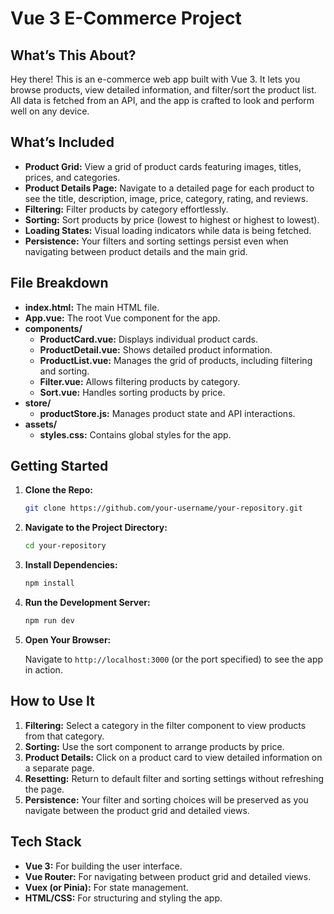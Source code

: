 # Vue 3 E-Commerce Project

## What’s This About?

Hey there! This is an e-commerce web app built with Vue 3. It lets you browse products, view detailed information, and filter/sort the product list. All data is fetched from an API, and the app is crafted to look and perform well on any device.

## What’s Included

- **Product Grid:** View a grid of product cards featuring images, titles, prices, and categories.
- **Product Details Page:** Navigate to a detailed page for each product to see the title, description, image, price, category, rating, and reviews.
- **Filtering:** Filter products by category effortlessly.
- **Sorting:** Sort products by price (lowest to highest or highest to lowest).
- **Loading States:** Visual loading indicators while data is being fetched.
- **Persistence:** Your filters and sorting settings persist even when navigating between product details and the main grid.

## File Breakdown

- **index.html:** The main HTML file.
- **App.vue:** The root Vue component for the app.
- **components/**
  - **ProductCard.vue:** Displays individual product cards.
  - **ProductDetail.vue:** Shows detailed product information.
  - **ProductList.vue:** Manages the grid of products, including filtering and sorting.
  - **Filter.vue:** Allows filtering products by category.
  - **Sort.vue:** Handles sorting products by price.
- **store/**
  - **productStore.js:** Manages product state and API interactions.
- **assets/**
  - **styles.css:** Contains global styles for the app.

## Getting Started

1. **Clone the Repo:**

   ```bash
   git clone https://github.com/your-username/your-repository.git
   ```

2. **Navigate to the Project Directory:**

   ```bash
   cd your-repository
   ```

3. **Install Dependencies:**

   ```bash
   npm install
   ```

4. **Run the Development Server:**

   ```bash
   npm run dev
   ```

5. **Open Your Browser:**

   Navigate to `http://localhost:3000` (or the port specified) to see the app in action.

## How to Use It

1. **Filtering:** Select a category in the filter component to view products from that category.
2. **Sorting:** Use the sort component to arrange products by price.
3. **Product Details:** Click on a product card to view detailed information on a separate page.
4. **Resetting:** Return to default filter and sorting settings without refreshing the page.
5. **Persistence:** Your filter and sorting choices will be preserved as you navigate between the product grid and detailed views.

## Tech Stack

- **Vue 3:** For building the user interface.
- **Vue Router:** For navigating between product grid and detailed views.
- **Vuex (or Pinia):** For state management.
- **HTML/CSS:** For structuring and styling the app.
